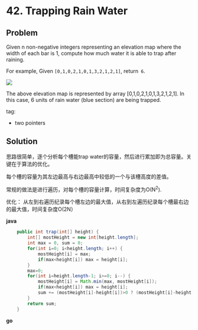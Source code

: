 # 42. Trapping Rain Water

## Problem

Given n non-negative integers representing an elevation map where the width of each bar is 1, compute how much water it is able to trap after raining.

For example, 
Given ```[0,1,0,2,1,0,1,3,2,1,2,1]```, return``` 6```.

![](http://www.leetcode.com/wp-content/uploads/2012/08/rainwatertrap.png)

The above elevation map is represented by array [0,1,0,2,1,0,1,3,2,1,2,1]. In this case, 6 units of rain water (blue section) are being trapped. 

tag:
- two pointers

## Solution

思路很简单，逐个分析每个槽能trap water的容量，然后进行累加即为总容量。关键在于算法的优化。

每个槽的容量为其左边最高与右边最高中较低的一个与该槽高度的差值。

常规的做法是进行遍历，对每个槽的容量计算，时间复杂度为O(N<sup>2</sup>).

优化： 从左到右遍历纪录每个槽左边的最大值，从右到左遍历纪录每个槽最右边的最大值，时间复杂度O(2N）


**java**
```java
    public int trap(int[] height) {
        int[] mostHeight = new int[height.length];
        int max = 0, sum = 0;
        for(int i=0; i<height.length; i++) {
            mostHeight[i] = max;
            if(max<height[i]) max = height[i];
        }
        max=0;
        for(int i=height.length-1; i>=0; i--) {
            mostHeight[i] = Math.min(max, mostHeight[i]);
            if(max<height[i]) max = height[i];
            sum += (mostHeight[i]-height[i])>0 ? (mostHeight[i]-height[i]) :0 ;
        }
        return sum;
    }
```

**go**
```go

```